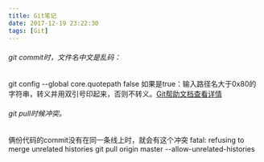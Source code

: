 ```yaml
---
title: Git笔记
date: 2017-12-19 23:22:30
tags: [Git]
---
```

###### git commit时，文件名中文是乱码：
git config --global core.quotepath false 
如果是true：输入路径名大于0x80的字符串，转义并用双引号印起来，否则不转义。[Git帮助文档查看详情](https://www.git-scm.com/docs/git-config#git-config-corequotePath)

###### git pull时候冲突。
俩份代码的commit没有在同一条线上时，就会有这个冲突 fatal: refusing to merge unrelated histories
git pull origin master --allow-unrelated-histories
